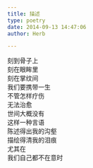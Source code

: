 ```yaml
---  
title: 描述  
type: poetry  
date: 2014-09-13 14:47:06  
author: Herb  

---  
```

刻到骨子上  
刻在眼眸里  
刻在掌纹间  
我们要携带一生  
不管怎样疗伤  
无法治愈  
世间大概没有  
这样一种言语  
陈述得出我的沟壑  
描绘得清我的泪痕  
尤其在  
我们自己都不在意时